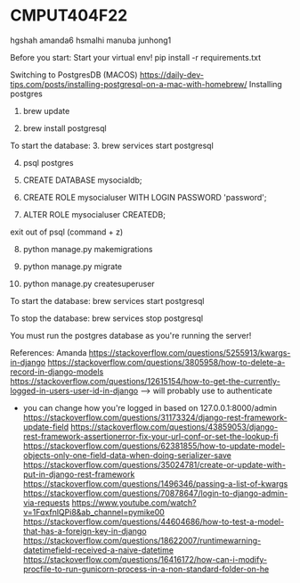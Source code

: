 # CMPUT404F22
hgshah
amanda6
hsmalhi
manuba
junhong1

Before you start:
Start your virtual env!
pip install -r requirements.txt

Switching to PostgresDB (MACOS)
https://daily-dev-tips.com/posts/installing-postgresql-on-a-mac-with-homebrew/
Installing postgres

1. brew update

2. brew install postgresql

To start the database:
3. brew services start postgresql

4. psql postgres

5. CREATE DATABASE mysocialdb;

6. CREATE ROLE mysocialuser WITH LOGIN PASSWORD 'password';

7. ALTER ROLE mysocialuser CREATEDB;

exit out of psql (command + z)

8. python manage.py makemigrations

9. python manage.py migrate

10. python manage.py createsuperuser

To start the database:
brew services start postgresql

To stop the database:
brew services stop postgresql

You must run the postgres database as you're running the server!

References:
Amanda
https://stackoverflow.com/questions/5255913/kwargs-in-django
https://stackoverflow.com/questions/3805958/how-to-delete-a-record-in-django-models
https://stackoverflow.com/questions/12615154/how-to-get-the-currently-logged-in-users-user-id-in-django --> will probably use to authenticate
- you can change how you're logged in based on 127.0.0.1:8000/admin
https://stackoverflow.com/questions/31173324/django-rest-framework-update-field
https://stackoverflow.com/questions/43859053/django-rest-framework-assertionerror-fix-your-url-conf-or-set-the-lookup-fi
https://stackoverflow.com/questions/62381855/how-to-update-model-objects-only-one-field-data-when-doing-serializer-save
https://stackoverflow.com/questions/35024781/create-or-update-with-put-in-django-rest-framework
https://stackoverflow.com/questions/1496346/passing-a-list-of-kwargs
https://stackoverflow.com/questions/70878647/login-to-django-admin-via-requests
https://www.youtube.com/watch?v=1FqxfnlQPi8&ab_channel=pymike00
https://stackoverflow.com/questions/44604686/how-to-test-a-model-that-has-a-foreign-key-in-django
https://stackoverflow.com/questions/18622007/runtimewarning-datetimefield-received-a-naive-datetime
https://stackoverflow.com/questions/16416172/how-can-i-modify-procfile-to-run-gunicorn-process-in-a-non-standard-folder-on-he